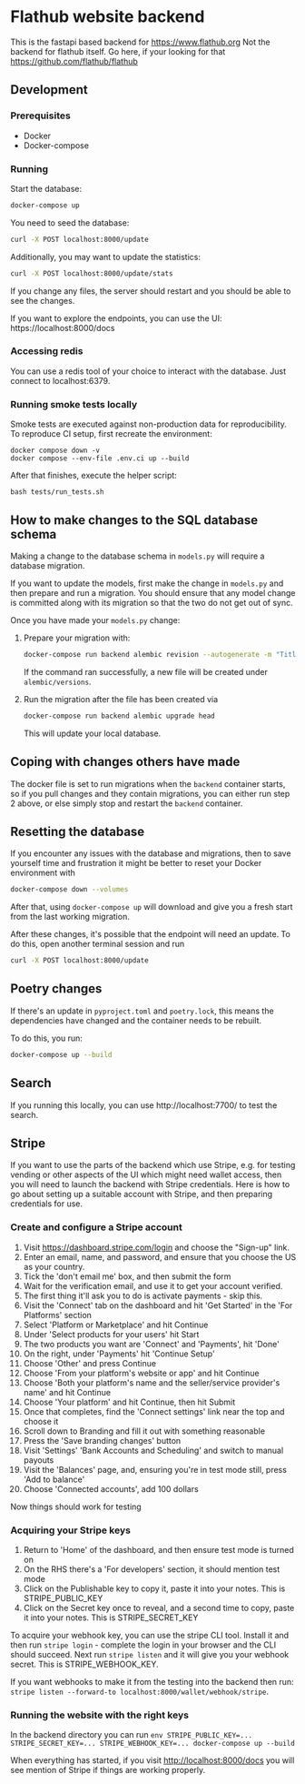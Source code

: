 # Flathub website backend

This is the fastapi based backend for https://www.flathub.org
Not the backend for flathub itself. Go here, if your looking for that https://github.com/flathub/flathub

## Development

### Prerequisites

- Docker
- Docker-compose

### Running

Start the database:

```bash
docker-compose up
```

You need to seed the database:

```bash
curl -X POST localhost:8000/update
```

Additionally, you may want to update the statistics:

```bash
curl -X POST localhost:8000/update/stats
```

If you change any files, the server should restart and you should be able to see the changes.

If you want to explore the endpoints, you can use the UI:
https://localhost:8000/docs

### Accessing redis

You can use a redis tool of your choice to interact with the database.
Just connect to localhost:6379.

### Running smoke tests locally

Smoke tests are executed against non-production data for reproducibility. To
reproduce CI setup, first recreate the environment:

```
docker compose down -v
docker compose --env-file .env.ci up --build
```

After that finishes, execute the helper script:

```
bash tests/run_tests.sh
```

## How to make changes to the SQL database schema

Making a change to the database schema in `models.py` will require a database migration.

If you want to update the models, first make the change in `models.py` and then
prepare and run a migration. You should ensure that any model change is committed
along with its migration so that the two do not get out of sync.

Once you have made your `models.py` change:

1. Prepare your migration with:

   ```bash
   docker-compose run backend alembic revision --autogenerate -m "Title of migration"
   ```

   If the command ran successfully, a new file will be created under `alembic/versions`.

2. Run the migration after the file has been created via
   ```bash
   docker-compose run backend alembic upgrade head
   ```
   This will update your local database.

## Coping with changes others have made

The docker file is set to run migrations when the `backend` container starts, so if you
pull changes and they contain migrations, you can either run step 2 above, or else
simply stop and restart the `backend` container.

## Resetting the database

If you encounter any issues with the database and migrations, then to save yourself time and frustration it might be better to reset your Docker environment with

```bash
docker-compose down --volumes
```

After that, using `docker-compose up` will download and give you a fresh start from the last working migration.

After these changes, it's possible that the endpoint will need an update. To do this, open another terminal session and run

```bash
curl -X POST localhost:8000/update
```

## Poetry changes

If there's an update in `pyproject.toml` and `poetry.lock`, this means the dependencies have changed and the container needs to be rebuilt.

To do this, you run:

```bash
docker-compose up --build
```

## Search

If you running this locally, you can use http://localhost:7700/ to test the search.

## Stripe

If you want to use the parts of the backend which use Stripe, e.g. for testing vending
or other aspects of the UI which might need wallet access, then you will need to
launch the backend with Stripe credentials.  Here is how to go about setting up a
suitable account with Stripe, and then preparing credentials for use.

### Create and configure a Stripe account

1. Visit <https://dashboard.stripe.com/login> and choose the "Sign-up" link.
2. Enter an email, name, and password, and ensure that you choose the US as your
   country.
3. Tick the 'don't email me' box, and then submit the form
4. Wait for the verification email, and use it to get your account verified.
5. The first thing it'll ask you to do is activate payments - skip this.
6. Visit the 'Connect' tab on the dashboard and hit 'Get Started' in the 'For Platforms' section
7. Select 'Platform or Marketplace' and hit Continue
8. Under 'Select products for your users' hit Start
9. The two products you want are 'Connect' and 'Payments', hit 'Done'
10. On the right, under 'Payments' hit 'Continue Setup'
11. Choose 'Other' and press Continue
12. Choose 'From your platform's website or app' and hit Continue
13. Choose 'Both your platform's name and the seller/service provider's name' and hit Continue
14. Choose 'Your platform' and hit Continue, then hit Submit
15. Once that completes, find the 'Connect settings' link near the top and choose it
16. Scroll down to Branding and fill it out with something reasonable
17. Press the 'Save branding changes' button
18. Visit 'Settings' 'Bank Accounts and Scheduling' and switch to manual payouts
19. Visit the 'Balances' page, and, ensuring you're in test mode still, press 'Add to balance'
20. Choose 'Connected accounts', add 100 dollars

Now things should work for testing

### Acquiring your Stripe keys

1. Return to 'Home' of the dashboard, and then ensure test mode is turned on
2. On the RHS there's a 'For developers' section, it should mention test mode
3. Click on the Publishable key to copy it, paste it into your notes.
   This is STRIPE_PUBLIC_KEY
4. Click on the Secret key once to reveal, and a second time to copy, paste it into your notes.
   This is STRIPE_SECRET_KEY

To acquire your webhook key, you can use the stripe CLI tool.  Install it
and then run `stripe login` - complete the login in your browser and the CLI
should succeed.  Next run `stripe listen` and it will give you your webhook secret.
This is STRIPE_WEBHOOK_KEY.

If you want webhooks to make it from the testing into the backend then run:
`stripe listen --forward-to localhost:8000/wallet/webhook/stripe`.

### Running the website with the right keys

In the backend directory you can run `env STRIPE_PUBLIC_KEY=... STRIPE_SECRET_KEY=...
STRIPE_WEBHOOK_KEY=... docker-compose up --build`

When everything has started, if you visit <http://localhost:8000/docs> you will
see mention of Stripe if things are working properly.


